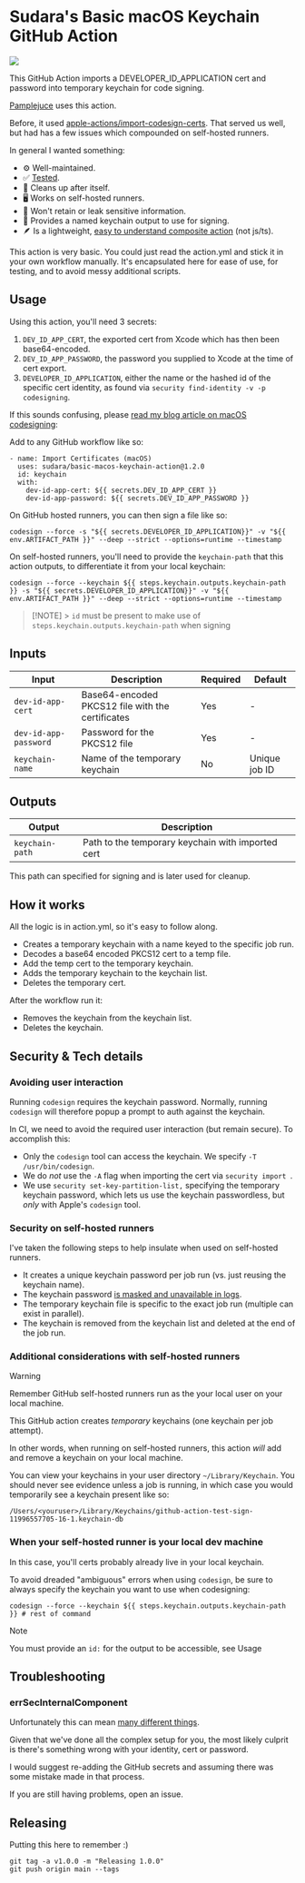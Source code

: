 # Sudara's Basic macOS Keychain GitHub Action

[![](https://github.com/sudara/basic-macos-keychain-action/actions/workflows/tests.yml/badge.svg)](https://github.com/sudara/basic-macos-keychain-action/actions)

This GitHub Action imports a DEVELOPER_ID_APPLICATION cert and password into temporary keychain for code signing.

[Pamplejuce](https://github.com/sudara/pamplejuce) uses this action.

Before, it used [apple-actions/import-codesign-certs](https://github.com/Apple-Actions/import-codesign-certs). That served us well, but had has a few issues which compounded on self-hosted runners.

In general I wanted something:

- ⚙️ Well-maintained.
- ✅ [Tested](https://github.com/sudara/basic-macos-keychain-action/blob/main/.github/workflows/tests.yml).
- 🧹 Cleans up after itself.
- 🖥️ Works on self-hosted runners.
- 🔐 Won't retain or leak sensitive information.
- 🤝 Provides a named keychain output to use for signing.
- 🪶 Is a lightweight, [easy to understand composite action](https://github.com/sudara/basic-macos-keychain-action/blob/main/action.yml) (not js/ts).

This action is very basic. You could just read the action.yml and stick it in your own workflow manually. It's encapsulated here for ease of use, for testing, and to avoid messy additional scripts.

## Usage

Using this action, you'll need 3 secrets:

1. `DEV_ID_APP_CERT`, the exported cert from Xcode which has then been base64-encoded.
2. `DEV_ID_APP_PASSWORD`, the password you supplied to Xcode at the time of cert export.
3. `DEVELOPER_ID_APPLICATION`, either the name or the hashed id of the specific cert identity, as found via `security find-identity -v -p codesigning`.

If this sounds confusing, please [read my blog article on macOS codesigning](https://melatonin.dev/blog/how-to-code-sign-and-notarize-macos-audio-plugins-in-ci/):

Add to any GitHub workflow like so:

```
- name: Import Certificates (macOS)
  uses: sudara/basic-macos-keychain-action@1.2.0
  id: keychain
  with:
    dev-id-app-cert: ${{ secrets.DEV_ID_APP_CERT }}
    dev-id-app-password: ${{ secrets.DEV_ID_APP_PASSWORD }}
```

On GitHub hosted runners, you can then sign a file like so:

```
codesign --force -s "${{ secrets.DEVELOPER_ID_APPLICATION}}" -v "${{ env.ARTIFACT_PATH }}" --deep --strict --options=runtime --timestamp
```

On self-hosted runners, you'll need to provide the `keychain-path` that this action outputs, to differentiate it from your local keychain:

```
codesign --force --keychain ${{ steps.keychain.outputs.keychain-path }} -s "${{ secrets.DEVELOPER_ID_APPLICATION}}" -v "${{ env.ARTIFACT_PATH }}" --deep --strict --options=runtime --timestamp
```

> [!NOTE] > `id` must be present to make use of `steps.keychain.outputs.keychain-path` when signing

## Inputs

| Input                 | Description                                      | Required | Default       |
| --------------------- | ------------------------------------------------ | -------- | ------------- |
| `dev-id-app-cert`     | Base64-encoded PKCS12 file with the certificates | Yes      | -             |
| `dev-id-app-password` | Password for the PKCS12 file                     | Yes      | -             |
| `keychain-name`       | Name of the temporary keychain                   | No       | Unique job ID |

## Outputs

| Output          | Description                                       |
| --------------- | ------------------------------------------------- |
| `keychain-path` | Path to the temporary keychain with imported cert |

This path can specified for signing and is later used for cleanup.

## How it works

All the logic is in action.yml, so it's easy to follow along.

- Creates a temporary keychain with a name keyed to the specific job run.
- Decodes a base64 encoded PKCS12 cert to a temp file.
- Add the temp cert to the temporary keychain.
- Adds the temporary keychain to the keychain list.
- Deletes the temporary cert.

After the workflow run it:

- Removes the keychain from the keychain list.
- Deletes the keychain.

## Security & Tech details

### Avoiding user interaction

Running `codesign` requires the keychain password. Normally, running `codesign` will therefore popup a prompt to auth against the keychain.

In CI, we need to avoid the required user interaction (but remain secure). To accomplish this:

- Only the `codesign` tool can access the keychain. We specify `-T /usr/bin/codesign`.
- We do _not_ use the `-A` flag when importing the cert via `security import `.
- We use `security set-key-partition-list,` specifying the temporary keychain password, which lets us use the keychain passwordless, but _only_ with Apple's `codesign` tool.

### Security on self-hosted runners

I've taken the following steps to help insulate when used on self-hosted runners.

- It creates a unique keychain password per job run (vs. just reusing the keychain name).
- The keychain password [is masked and unavailable in logs](https://docs.github.com/en/actions/writing-workflows/choosing-what-your-workflow-does/workflow-commands-for-github-actions#masking-a-value-in-a-log).
- The temporary keychain file is specific to the exact job run (multiple can exist in parallel).
- The keychain is removed from the keychain list and deleted at the end of the job run.

### Additional considerations with self-hosted runners

> [!WARNING]
> Remember GitHub self-hosted runners run as the your local user on your local machine.

This GitHub action creates _temporary_ keychains (one keychain per job attempt).

In other words, when running on self-hosted runners, this action _will_ add and remove a keychain on your local machine.

You can view your keychains in your user directory `~/Library/Keychain`. You should never see evidence unless a job is running, in which case you would temporarily see a keychain present like so:

```
/Users/<youruser>/Library/Keychains/github-action-test-sign-11996557705-16-1.keychain-db
```

### When your self-hosted runner is your local dev machine

In this case, you'll certs probably already live in your local keychain.

To avoid dreaded "ambiguous" errors when using `codesign`, be sure to always specify the keychain you want to use when codesigning:

```
codesign --force --keychain ${{ steps.keychain.outputs.keychain-path }} # rest of command
```

> [!NOTE]
> You must provide an `id:` for the output to be accessible, see Usage

## Troubleshooting

### errSecInternalComponent

Unfortunately this can mean [many different things](https://forums.developer.apple.com/forums/thread/712005).

Given that we've done all the complex setup for you, the most likely culprit is there's something wrong with your identity, cert or password.

I would suggest re-adding the GitHub secrets and assuming there was some mistake made in that process.

If you are still having problems, open an issue.

## Releasing

Putting this here to remember :)

```
git tag -a v1.0.0 -m "Releasing 1.0.0"
git push origin main --tags
```
